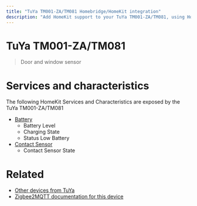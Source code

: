 ```yaml
---
title: "TuYa TM001-ZA/TM081 Homebridge/HomeKit integration"
description: "Add HomeKit support to your TuYa TM001-ZA/TM081, using Homebridge, Zigbee2MQTT and homebridge-z2m."
---
```

<!---
This file has been GENERATED using src/docgen/docgen.ts
DO NOT EDIT THIS FILE MANUALLY!
-->
# TuYa TM001-ZA/TM081
> Door and window sensor


# Services and characteristics
The following HomeKit Services and Characteristics are exposed by
the TuYa TM001-ZA/TM081

* [Battery](../../battery.md)
  * Battery Level
  * Charging State
  * Status Low Battery
* [Contact Sensor](../../sensors.md)
  * Contact Sensor State


# Related
* [Other devices from TuYa](../index.md#tuya)
* [Zigbee2MQTT documentation for this device](https://www.zigbee2mqtt.io/devices/TM001-ZA_TM081.html)